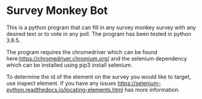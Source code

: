 # Survey Monkey Bot
This is a python program that can fill in any survey monkey survey with any desired text or to vote in any poll. The program has been tested in python 3.8.5.

The program requires the chromedriver which can be found here:https://chromedriver.chromium.org/ and the selenium dependency which can be installed using pip3 install selenium.

To determine the id of the element on the survey you would like to target, use inspect element. If you have any issues https://selenium-python.readthedocs.io/locating-elements.html has more information.


